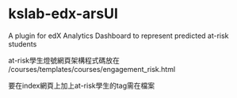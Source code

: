 # kslab-edx-arsUI
A plugin for edX Analytics Dashboard to represent predicted at-risk students

at-risk學生燈號網頁架構程式碼放在
/courses/templates/courses/engagement_risk.html

要在index網頁上加上at-risk學生的tag需在檔案
